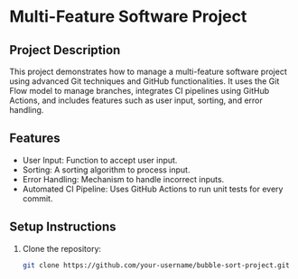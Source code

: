 # Multi-Feature Software Project

## Project Description
This project demonstrates how to manage a multi-feature software project using advanced Git techniques and GitHub functionalities. It uses the Git Flow model to manage branches, integrates CI pipelines using GitHub Actions, and includes features such as user input, sorting, and error handling.

## Features
- User Input: Function to accept user input.
- Sorting: A sorting algorithm to process input.
- Error Handling: Mechanism to handle incorrect inputs.
- Automated CI Pipeline: Uses GitHub Actions to run unit tests for every commit.

## Setup Instructions
1. Clone the repository:
   ```bash
   git clone https://github.com/your-username/bubble-sort-project.git
